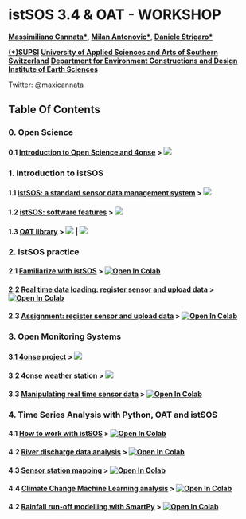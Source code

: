 # istSOS 3.4 & OAT - WORKSHOP

__[Massimiliano Cannata*](https://www.linkedin.com/in/massimiliano-cannata-45a04617/)__,
__[Milan Antonovic*](https://www.linkedin.com/in/mantonovic/)__,
__[Daniele Strigaro*](http://www.supsi.ch/go/scheda-collaboratore?cnet=f36f542060605c10c02ba8fd241aed6c89e0a7e012914b0e&lingua=ita)__<br>

__[(*)SUPSI](http://www.supsi.ch/)__
__[University of Applied Sciences and Arts of Southern Switzerland](http://www.supsi.ch/)__
__[Department for Environment Constructions and Design](http://www.supsi.ch/dacd)__
__[Institute of Earth Sciences](http://www.supsi.ch/ist_en.html)__<br>

Twitter: @maxicannata
  
## Table Of Contents
### 0. Open Science
  #### 0.1 __[Introduction to Open Science and 4onse](OpenScience.pdf)__ > [![](https://img.shields.io/badge/PDF-open_or_download-black)](https://raw.githubusercontent.com/istSOS/workshop/master/OpenScience.pdf)

### 1. Introduction to istSOS
  #### 1.1 __[istSOS: a standard sensor data management system](istSOS_overview.pdf)__ > [![](https://img.shields.io/badge/PDF-open_or_download-black)](https://raw.githubusercontent.com/istSOS/workshop/master/istSOS_overview.pdf)
  #### 1.2 __[istSOS: software features](istSOS-EGU.pdf)__ > [![](https://img.shields.io/badge/PDF-open_or_download-black)](https://raw.githubusercontent.com/istSOS/workshop/master/istSOS-EGU.pdf)
  #### 1.3 __[OAT library](./oat/oat_tutorial_v4.pdf)__ > [![](https://img.shields.io/badge/PDF-open_or_download-black)](https://raw.githubusercontent.com/istSOS/workshop/master/oat/oat_tutorial_v4.pdf) | [![](https://img.shields.io/static/v1?logo=gitlab&label=repo&message=on_GitLab&color=orange)](https://gitlab.com/ist-supsi/OAT.git)


### 2. istSOS practice
  #### 2.1 __[Familiarize with istSOS](istsos/istsosTutorial.ipynb)__ > [![Open In Colab](https://colab.research.google.com/assets/colab-badge.svg)](https://colab.research.google.com/github/istSOS/workshop/blob/master/istsos/istsosTutorial.ipynb)
  #### 2.2 __[Real time data loading: register sensor and upload data](istsos/test_system_info.ipynb)__ > [![Open In Colab](https://colab.research.google.com/assets/colab-badge.svg)](https://colab.research.google.com/github/istSOS/workshop/blob/master/istsos/test_system_info.ipynb)
  #### 2.3 __[Assignment: register sensor and upload data](istsos/istsosEx1.ipynb)__ > [![Open In Colab](https://colab.research.google.com/assets/colab-badge.svg)](https://colab.research.google.com/github/istSOS/workshop/blob/master/istsos/istsosEx1.ipynb)


### 3. Open Monitoring Systems
  #### 3.1 __[4onse project](http://www.4onse.org)__ > [![](https://img.shields.io/badge/WEB-open_link-green)](http://www.4onse.org)
  #### 3.2 __[4onse weather station](http://4onse.org/tutorial/)__  > [![](https://img.shields.io/badge/WEB-open_link-green)](http://4onse.org/tutorial/)
  #### 3.3 __[Manipulating real time sensor data](arduino/loading_data.ipynb)__ > [![Open In Colab](https://colab.research.google.com/assets/colab-badge.svg)](https://colab.research.google.com/github/istSOS/workshop/blob/master/arduino/loading_data.ipynb)

### 4. Time Series Analysis with Python, OAT and istSOS  
  #### 4.1 __[How to work with istSOS](./oat/example_1.ipynb)__  > [![Open In Colab](https://colab.research.google.com/assets/colab-badge.svg)](https://colab.research.google.com/github/istSOS/workshop/blob/master/oat/example_1.ipynb)
  #### 4.2 __[River discharge data analysis](./oat/example_2.ipynb)__  > [![Open In Colab](https://colab.research.google.com/assets/colab-badge.svg)](https://colab.research.google.com/github/istSOS/workshop/blob/master/oat/example_2.ipynb)
  #### 4.3 __[Sensor station mapping](./oat/example_folium.ipynb)__  > [![Open In Colab](https://colab.research.google.com/assets/colab-badge.svg)](https://colab.research.google.com/github/istSOS/workshop/blob/master/oat/example_folium.ipynb)
  #### 4.4 __[Climate Change Machine Learning analysis](./oat/ClimateChangesDIscharges.ipynb)__ > [![Open In Colab](https://colab.research.google.com/assets/colab-badge.svg)](https://colab.research.google.com/github/istSOS/workshop/blob/master/oat/ClimateChangesDIscharges.ipynb)
  #### 4.2 __[Rainfall run-off modelling with SmartPy](./oat/example_smartpy.ipynb)__ > [![Open In Colab](https://colab.research.google.com/assets/colab-badge.svg)](https://colab.research.google.com/github/istSOS/workshop/blob/master/oat/example_smartpy.ipynb)
       
<br>
<br>

